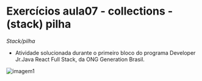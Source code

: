 # Exercícios aula07 - collections - (stack) pilha
*Stack/pilha*
- Atividade solucionada durante o primeiro bloco do programa Developer Jr.Java React Full Stack, da ONG Generation Brasil.

![imagem1](https://png.pngtree.com/thumb_back/fh260/background/20220407/pngtree-programming-concept-circuit-board-with-java-code-layout-big-photo-image_21921824.jpg)
